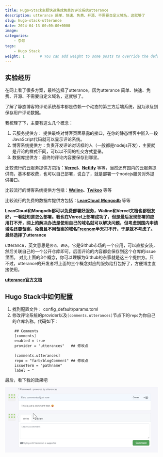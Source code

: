```yaml
---
title: Hugo+Stack主题快速集成免费的评论系统utterance
description: utterance 简单、快速、免费、开源、不需要自定义域名，这就够了
slug: hugo-stack-utterance
date: 2024-04-13 00:00:00+0000
image: 
categories:
    - 杂项
tags:
    - Hugo Stack
weight: 1       # You can add weight to some posts to override the default sorting (date descending)
---
```


## 实验经历

在网上看了很多方案，最终选择了utterance，因为utterance 简单、快速、免费、开源、不需要自定义域名，这就够了。

了解了静态博客的评论系统基本都是依赖一个动态的第三方后端系统，因为涉及到保存用户评论数据。

我梳理了下，主要有这么几个概念：
1. 云服务提供方： 提供最终对博客页面暴露的接口，在你的静态博客中嵌入一段JavaScript代码就可以显示评论系统。
2. 博客系统提供方：负责开发评论对话框的人（一般都是nodejs开发），主要就是评论的样式不同，可以以不同的社交方式登录。
3. 数据库提供方：最终的评论内容要保存到哪里。

比较流行的云服务提供方包括：**[Vercel](https://vercel.com/)、[Netlify](https://app.netlify.com/)** 等等，当然还有国内的云服务提供商，基本都收费，也可以自己部署，说白了，就是部署一个nodejs服务对外提供接口。

比较流行的博客系统提供方包括：**[Waline](https://waline.js.org/)、[Twikoo](https://twikoo.js.org/)** 等等

比较流行的免费的数据库提供方包括：**[LeanCloud](https://leancloud.app/),[Mongodb](https://mongodb.com)** 等等

**LeanCloud和Mongodb都可以免费部署好服务，Waline和Vercel文档也都很友好，一看就知道怎么部署。我也在Vercel上部署成功了，但是最后发现部署的应用打不开，网上的解决办法是使用自己的域名就可以解决问题，但考虑到国内申请域名还要备案，免费且不用备案的域名[Freenom](https://www.freenom.com/)半天打不开，于是就不考虑了。最终选择了utterance**

utterance，英文意思是`言论，说话`。它是Github市场的一个应用，可以直接安装，然后关联自己的一个公开仓库即可，后面评论的内容都会保存到这个仓库的issue里面。
对比上面的3个概念，你可以理解为Github的东家就是这三个提供方。只不过，utterance的开发者将上面的三个概念对应的服务给打包好了，方便博主直接使用。

**[utterance官方文档](https://utteranc.es/)**


## Hugo Stack中如何配置
1. 找到配置文件： config\_default\params.toml
2. 修改评论系统的provider以及`[comments.utterances]`节点下的`repo`为你自己的仓库名称。代码如下：
   ```
    ## Comments
    [comments]
    enabled = true
    provider = "utterances"   ## 修改点

    [comments.utterances]
    repo = "farb/blogComment" ## 修改点
    issueTerm = "pathname"
    label = "
   ```

最后，看下我的效果吧

![](utterance_comment_test.png)